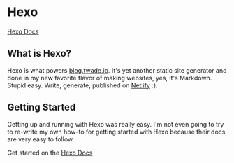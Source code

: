# Hexo

[Hexo Docs](https://hexo.io/docs/)

## What is Hexo?

Hexo is what powers [blog.twade.io](https://blog.twade.io). It's yet another static site generator
and done in my new favorite flavor of making websites, yes, it's Markdown.  Stupid easy. Write, 
generate, published on [Netlify](../netlify/) :).

## Getting Started

Getting up and running with Hexo was really easy.  I'm not even going to try to re-write my own
how-to for getting started with Hexo because their docs are very easy to follow.

Get started on the [Hexo Docs](https://hexo.io/docs/#Installation)